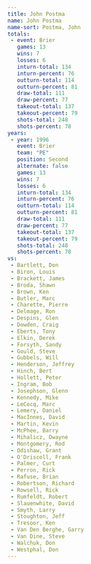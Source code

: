 ```yaml
---
title: John Postma
name: John Postma
name-sort: Postma, John
totals:
 - event: Brier
   games: 13
   wins: 7
   losses: 6
   inturn-total: 134
   inturn-percent: 76
   outturn-total: 114
   outturn-percent: 81
   draw-total: 111
   draw-percent: 77
   takeout-total: 137
   takeout-percent: 79
   shots-total: 248
   shots-percent: 78
years:
 - year: 1996
   event: Brier
   team: "PE"
   position: Second
   alternate: false
   games: 13
   wins: 7
   losses: 6
   inturn-total: 134
   inturn-percent: 76
   outturn-total: 114
   outturn-percent: 81
   draw-total: 111
   draw-percent: 77
   takeout-total: 137
   takeout-percent: 79
   shots-total: 248
   shots-percent: 78
vs:
 - Bartlett, Don
 - Biron, Louis
 - Brackett, James
 - Broda, Shawn
 - Brown, Ken
 - Butler, Marc
 - Charette, Pierre
 - Delmage, Ron
 - Despins, Glen
 - Dowden, Craig
 - Eberts, Tony
 - Elkin, Derek
 - Forsyth, Sandy
 - Gould, Steve
 - Gubbels, Will
 - Henderson, Jeffrey
 - Hinch, Bert
 - Hollett, Peter
 - Ingram, Bob
 - Josephson, Glenn
 - Kennedy, Mike
 - LeCocq, Marc
 - Lemery, Daniel
 - MacInnes, David
 - Martin, Kevin
 - McPhee, Barry
 - Mihalicz, Dwayne
 - Montgomery, Rod
 - Odishaw, Grant
 - O'Driscoll, Frank
 - Palmer, Curt
 - Perron, Rick
 - Rafuse, Brian
 - Robertson, Richard
 - Rowsell, Rick
 - Rumfeldt, Robert
 - Slauenwhite, David
 - Smyth, Larry
 - Stoughton, Jeff
 - Tresoor, Ken
 - Van Den Berghe, Garry
 - Van Dine, Steve
 - Walchuk, Don
 - Westphal, Don
---
```

